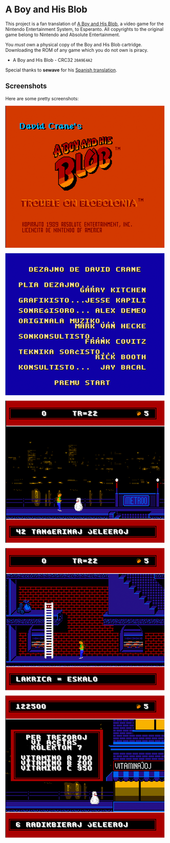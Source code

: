 # A Boy and His Blob

This project is a fan translation of
[A Boy and His Blob](https://en.wikipedia.org/wiki/A_Boy_and_His_Blob:_Trouble_on_Blobolonia),
a video game for the Nintendo Entertainment System, to Esperanto. All
copyrights to the original game belong to Nintendo and Absolute Entertainment.

You *must* own a physical copy of the Boy and His Blob cartridge. Downloading
the ROM of any game which you do not own is piracy.

  * A Boy and His Blob - CRC32 `20A9E4A2`

Special thanks to **sewave** for his
[Spanish translation](https://github.com/sewave/translations/tree/master/nes/boyandhisblobatroubleonblobolonianes).

## Screenshots

Here are some pretty screenshots:

![Intro screen](images/screenshot-1.png)

![Credits screen](images/screenshot-2.png)

![Game play - properly pluralized bean names 1](images/screenshot-3.png)

![Game play - properly pluralized bean names 2](images/screenshot-4.png)

![Game play - store text](images/screenshot-5.png)
